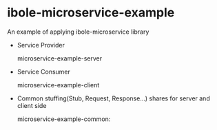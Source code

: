 # ibole-microservice-example
An example of applying ibole-microservice library

- Service Provider

  microservice-example-server

- Service Consumer

  microservice-example-client

- Common stuffing(Stub, Request, Response...) shares for server and client side

  microservice-example-common:
